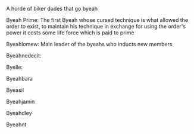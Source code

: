 A horde of biker dudes that go byeah 


Byeah Prime: The first Byeah whose cursed technique is what allowed the order to exist, to maintain his technique in exchange for using the order's power it costs some life force which is paid to prime

Byeahlomew: Main leader of the byeahs who inducts new members

Byeahnedecit:

Byelle: 

Byeahbara

Byeasil

Byeahjamin

Byeahdley

Byeahnt
